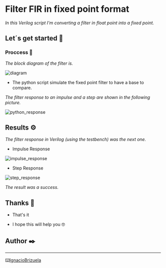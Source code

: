 # Filter FIR in fixed point format

_In this Verilog script I'm converting a filter in float point into a fixed point._

## Let´s get started 🚀

### Proccess 🔧

_The block diagram of the filter is._

![diagram](https://user-images.githubusercontent.com/40641262/97045307-e98d1580-154b-11eb-84da-14901912da8d.png)

* The python script simulate the fixed point filter to have a base to compare.

_The filter response to an impulse and a step are shown in the following picture._

![python_response](https://user-images.githubusercontent.com/40641262/97045483-340e9200-154c-11eb-8d4f-f562fee5ae05.png)

## Results ⚙️

_The filter response in Verilog (using the testbench) was the next one._

* Impulse Response

![impulse_response](https://user-images.githubusercontent.com/40641262/97045641-789a2d80-154c-11eb-9d4b-4a6a6240ea70.png)

* Step Response

![step_response](https://user-images.githubusercontent.com/40641262/97045658-83ed5900-154c-11eb-99a8-b904d991fd42.png)

_The result was a success._

## Thanks 🎁

- That's it

- I hope this will help you 🤓

## Author ✒️

---

⌨️[IgnacioBrizuela](https://github.com/ignaciobrizuela)
